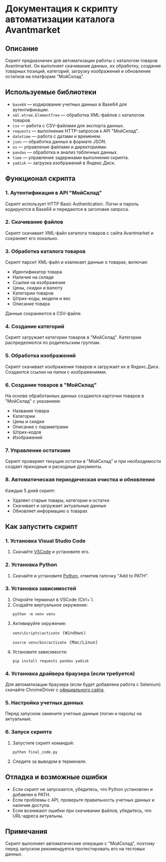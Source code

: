 
<h1>Документация к скрипту автоматизации каталога Avantmarket</h1>

<h2>Описание</h2>
<p>Скрипт предназначен для автоматизации работы с каталогом товаров Avantmarket. Он выполняет скачивание данных, их обработку, создание товарных позиций, категорий, загрузку изображений и обновление остатков на платформе "МойСклад".</p>

<h2>Используемые библиотеки</h2>
<ul>
    <li><code>base64</code> — кодирование учетных данных в Base64 для аутентификации.</li>
    <li><code>xml.etree.ElementTree</code> — обработка XML-файлов с каталогом товаров.</li>
    <li><code>csv</code> — работа с CSV-файлами для экспорта данных.</li>
    <li><code>requests</code> — выполнение HTTP-запросов к API "МойСклад".</li>
    <li><code>datetime</code> — работа с датами и временем.</li>
    <li><code>json</code> — обработка данных в формате JSON.</li>
    <li><code>os</code> — управление файлами и директориями.</li>
    <li><code>pandas</code> — обработка и анализ табличных данных.</li>
    <li><code>time</code> — управление задержками выполнения скрипта.</li>
    <li><code>yadisk</code> — загрузка изображений в Яндекс.Диск.</li>
</ul>

<h2>Функционал скрипта</h2>

<h3>1. Аутентификация в API "МойСклад"</h3>
<p>Скрипт использует HTTP Basic Authentication. Логин и пароль кодируются в Base64 и передаются в заголовке запроса.</p>

<h3>2. Скачивание файлов</h3>
<p>Скрипт скачивает XML-файл каталога товаров с сайта Avantmarket и сохраняет его локально.</p>

<h3>3. Обработка каталога товаров</h3>
<p>Скрипт парсит XML-файл и извлекает данные о товарах, включая:</p>
<ul>
    <li>Идентификатор товара</li>
    <li>Наличие на складе</li>
    <li>Ссылки на изображения</li>
    <li>Цены, скидки и валюту</li>
    <li>Категории товаров</li>
    <li>Штрих-коды, модели и вес</li>
    <li>Описание товара</li>
</ul>
<p>Данные сохраняются в CSV-файле.</p>

<h3>4. Создание категорий</h3>
<p>Скрипт загружает категории товаров в "МойСклад". Категории распределяются по родительским группам.</p>

<h3>5. Обработка изображений</h3>
<p>Скрипт скачивает изображения товаров и загружает их в Яндекс.Диск. Создаются ссылки на папки с изображениями.</p>

<h3>6. Создание товаров в "МойСклад"</h3>
<p>На основе обработанных данных создаются карточки товаров в "МойСклад" с указанием:</p>
<ul>
    <li>Названия товара</li>
    <li>Категории</li>
    <li>Цены и скидки</li>
    <li>Описание с параметрами</li>
    <li>Штрих-кодов</li>
    <li>Изображений</li>
</ul>

<h3>7. Управление остатками</h3>
<p>Скрипт проверяет текущие остатки в "МойСклад" и при необходимости создает приходные и расходные документы.</p>

<h3>8. Автоматическая периодическая очистка и обновление</h3>
<p>Каждые 5 дней скрипт:</p>
<ul>
    <li>Удаляет старые товары, категории и остатки</li>
    <li>Скачивает и загружает актуальные данные</li>
    <li>Обновляет информацию о товарах</li>
</ul>

<h2>Как запустить скрипт</h2>

<h3>1. Установка Visual Studio Code</h3>
<ol>
    <li>Скачайте <a href="https://code.visualstudio.com/">VSCode</a> и установите его.</li>
</ol>

<h3>2. Установка Python</h3>
<ol>
    <li>Скачайте и установите <a href="https://www.python.org/">Python</a>, отметив галочку "Add to PATH".</li>
</ol>

<h3>3. Установка зависимостей</h3>
<ol>
    <li>Откройте терминал в VSCode (Ctrl+`).</li>
    <li>Создайте виртуальное окружение:
        <pre><code>python -m venv venv</code></pre>
    </li>
    <li>Активируйте окружение:
        <pre><code>venv\Scripts\activate</code> (Windows)</pre>
        <pre><code>source venv/bin/activate</code> (Mac/Linux)</pre>
    </li>
    <li>Установите зависимости:
        <pre><code>pip install requests pandas yadisk</code></pre>
    </li>
</ol>

<h3>4. Установка драйвера браузера (если требуется)</h3>
<p>Для автоматизации браузера (если будет добавлена работа с Selenium) скачайте ChromeDriver с <a href="https://chromedriver.chromium.org/downloads">официального сайта</a>.</p>

<h3>5. Настройка учетных данных</h3>
<p>Перед запуском замените учетные данные (логин и пароль) на актуальные.</p>

<h3>6. Запуск скрипта</h3>
<ol>
    <li>Запустите скрипт командой:
        <pre><code>python final_code.py</code></pre>
    </li>
    <li>Следите за выводом в терминале.</li>
</ol>

<h2>Отладка и возможные ошибки</h2>
<ul>
    <li>Если скрипт не запускается, убедитесь, что Python установлен и добавлен в PATH.</li>
    <li>Если проблемы с API, проверьте правильность учетных данных и наличие доступа.</li>
    <li>Если возникают ошибки при скачивании файлов, убедитесь, что URL-адреса актуальны.</li>
</ul>

<h2>Примечания</h2>
<p>Скрипт выполняет автоматические операции с "МойСклад", поэтому перед запуском рекомендуется протестировать его на тестовых данных.</p>

